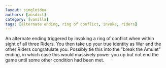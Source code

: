 ```yaml
---
layout: singleidea
authors: [aosdict]
category: [vanilla]
tags: [alternate ending, ring of conflict, invoke, riders]
---
```

An alternate ending triggered by invoking a ring of conflict when within sight of all three Riders. You then take up your true identity as War and the other Riders congratulate you. Possibly tie this into the "break the Amulet" ending, in which case this would massively power you up but not end the game until some other condition had been met.
